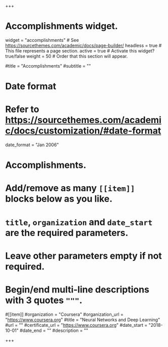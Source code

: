 +++
# Accomplishments widget.
widget = "accomplishments"  # See https://sourcethemes.com/academic/docs/page-builder/
headless = true  # This file represents a page section.
active = true  # Activate this widget? true/false
weight = 50  # Order that this section will appear.

#title = "Accomplish&shy;ments"
#subtitle = ""

# Date format
#   Refer to https://sourcethemes.com/academic/docs/customization/#date-format
date_format = "Jan 2006"

# Accomplishments.
#   Add/remove as many `[[item]]` blocks below as you like.
#   `title`, `organization` and `date_start` are the required parameters.
#   Leave other parameters empty if not required.
#   Begin/end multi-line descriptions with 3 quotes `"""`.

#[[item]]
  #organization = "Coursera"
  #organization_url = "https://www.coursera.org"
  #title = "Neural Networks and Deep Learning"
  #url = ""
  #certificate_url = "https://www.coursera.org"
  #date_start = "2018-10-01"
  #date_end = ""
  #description = ""


+++
